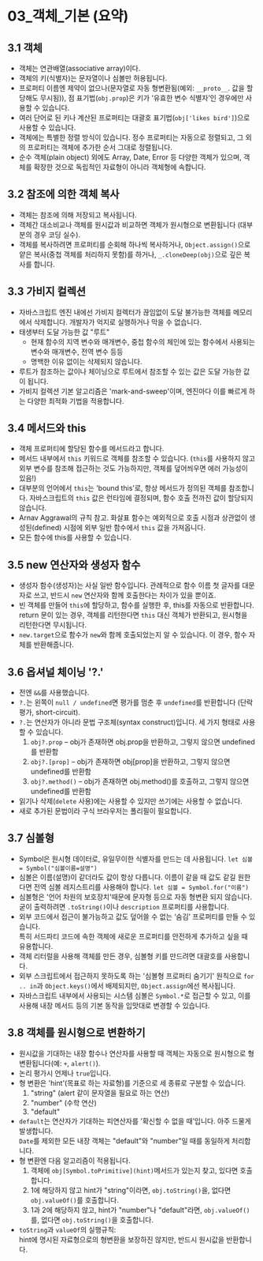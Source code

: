 # 03_객체_기본 (요약)

## 3.1 객체
- 객체는 연관배열(associative array)이다.
- 객체의 키(식별자)는 문자열이나 심볼만 허용됩니다.
- 프로퍼티 이름엔 제약이 없으나(문자열로 자동 형변환됨(예외: `__proto__`. 값을 할당해도 무시됨)), 점 표기법(`obj.prop`)은 키가 '유효한 변수 식별자’인 경우에만 사용할 수 있습니다.
- 여러 단어로 된 키나 계산된 프로퍼티는 대괄호 표기법(`obj['likes bird']`)으로 사용할 수 있습니다.
- 객체에는 특별한 정렬 방식이 있습니다. 정수 프로퍼티는 자동으로 정렬되고, 그 외의 프로퍼티는 객체에 추가한 순서 그대로 정렬됩니다. 
- 순수 객체(plain object) 외에도 Array, Date, Error 등 다양한 객체가 있으며, 객체를 확장한 것으로 독립적인 자료형이 아니라 객체형에 속합니다.


## 3.2 참조에 의한 객체 복사
- 객체는 참조에 의해 저장되고 복사됩니다.
- 객체간 대소비교나 객체를 원시값과 비교하면 객체가 원시형으로 변환됩니다 (대부분의 경우 코딩 실수).
- 객체를 복사하려면 프로퍼티를 순회해 하나씩 복사하거나, `Object.assign()`으로 얕은 복사(중첩 객체를 처리하지 못함)를 하거나, `_.cloneDeep(obj)`으로 깊은 복사를 합니다.


## 3.3 가비지 컬렉션
- 자바스크립트 엔진 내에선 가비지 컬렉터가 끊임없이 도달 불가능한 객체를 메모리에서 삭제합니다. 개발자가 억지로 실행하거나 막을 수 없습니다.
- 태생부터 도달 가능한 값 "루트"
  - 현재 함수의 지역 변수와 매개변수, 중첩 함수의 체인에 있는 함수에서 사용되는 변수와 매개변수, 전역 변수 등등
  - 명백한 이유 없이는 삭제되지 않습니다.
- 루트가 참조하는 값이나 체이닝으로 루트에서 참조할 수 있는 값은 도달 가능한 값이 됩니다.
- 가비지 컬렉션 기본 알고리즘은 'mark-and-sweep'이며, 엔진마다 이를 빠르게 하는 다양한 최적화 기법을 적용합니다.


## 3.4 메서드와 this
- 객체 프로퍼티에 할당된 함수를 메서드라고 합니다.
- 메서드 내부에서 `this` 키워드로 객체를 참조할 수 있습니다. (`this`를 사용하지 않고 외부 변수를 참조해 접근하는 것도 가능하지만, 객체를 덮어씌우면 에러 가능성이 있음!)
- 대부분의 언어에서 `this`는 'bound this'로, 항상 메서드가 정의된 객체를 참조합니다. 자바스크립트의 `this` 값은 런타임에 결정되며, 함수 호출 전까진 값이 할당되지 않습니다.
- Arnav Aggrawal의 규칙 참고. 화살표 함수는 예외적으로 호출 시점과 상관없이 생성된(defined) 시점에 외부 일반 함수에서 `this` 값을 가져옵니다.
- 모든 함수에 this를 사용할 수 있습니다.


## 3.5 new 연산자와 생성자 함수
- 생성자 함수(생성자)는 사실 일반 함수입니다. 관례적으로 함수 이름 첫 글자를 대문자로 쓰고, 반드시 `new` 연산자와 함께 호출한다는 차이가 있을 뿐이죠.
- 빈 객체를 만들어 `this`에 할당하고, 함수를 실행한 후, this를 자동으로 반환합니다.  
  return 문이 있는 경우, 객체를 리턴한다면 `this` 대신 객체가 반환되고, 원시형을 리턴한다면 무시됩니다.
- `new.target`으로 함수가 `new`와 함께 호출되었는지 알 수 있습니다. 이 경우, 함수 자체를 반환해줍니다.


## 3.6 옵셔널 체이닝 '?.'
- 전엔 `&&`를 사용했습니다.
- `?.`는 왼쪽이 `null / undefined`면 평가를 멈춘 후 `undefined`를 반환합니다 (단락 평가, short-circuit).
- `?.`는 연산자가 아니라 문법 구조체(syntax construct)입니다. 세 가지 형태로 사용할 수 있습니다.
  1) `obj?.prop` – obj가 존재하면 obj.prop을 반환하고, 그렇지 않으면 undefined를 반환함  
  2) `obj?.[prop]` – obj가 존재하면 obj[prop]을 반환하고, 그렇지 않으면 undefined를 반환함  
  3) `obj?.method()` – obj가 존재하면 obj.method()를 호출하고, 그렇지 않으면 undefined를 반환함
- 읽기나 삭제(`delete` 사용)에는 사용할 수 있지만 쓰기에는 사용할 수 없습니다.
- 새로 추가된 문법이라 구식 브라우저는 폴리필이 필요합니다.


## 3.7 심볼형
- Symbol은 원시형 데이터로, 유일무이한 식별자를 만드는 데 사용됩니다. `let 심볼 = Symbol("심볼이름=설명")`
- 심볼은 이름(설명)이 같더라도 값이 항상 다릅니다. 이름이 같을 때 값도 같길 원한다면 전역 심볼 레지스트리를 사용해야 합니다. `let 심볼 = Symbol.for("이름")`
- 심볼형은 '언어 차원의 보호장치'때문에 문자형 등으로 자동 형변환 되지 않습니다.   
  굳이 출력하려면 `.toString()`이나 `description` 프로퍼티를 사용합니다.
- 외부 코드에서 접근이 불가능하고 값도 덮어쓸 수 없는 ‘숨김’ 프로퍼티를 만들 수 있습니다.  
  특히 서드파티 코드에 속한 객체에 새로운 프로퍼티를 안전하게 추가하고 싶을 때 유용합니다.
- 객체 리터럴을 사용해 객체를 만든 경우, 심볼형 키를 만드려면 대괄호를 사용합니다.
- 외부 스크립트에서 접근하지 못하도록 하는 '심볼형 프로퍼티 숨기기' 원칙으로 `for .. in`과 `Object.keys()`에서 배제되지만, `Object.assign`에선 복사됩니다.
- 자바스크립트 내부에서 사용되는 시스템 심볼은 `Symbol.*`로 접근할 수 있고, 이를 사용해 내장 메서드 등의 기본 동작을 입맛대로 변경할 수 있습니다.


## 3.8 객체를 원시형으로 변환하기
- 원시값을 기대하는 내장 함수나 연산자를 사용할 때 객체는 자동으로 원시형으로 형 변환됩니다(예: `+`, `alert()`).
- 논리 평가시 언제나 `true`입니다.
- 형 변환은 'hint'(목표로 하는 자료형)를 기준으로 세 종류로 구분할 수 있습니다.
  1) "string" (alert 같이 문자열을 필요로 하는 연산)
  2) "number" (수학 연산)
  3) "default"
- `default`는 연산자가 기대하는 피연산자를 '확신할 수 없을 때’입니다. 아주 드물게 발생합니다.  
  `Date`를 제외한 모든 내장 객체는 "default"와 "number"일 때를 동일하게 처리합니다. 
- 형 변환엔 다음 알고리즘이 적용됩니다.
  1) 객체에 `obj[Symbol.toPrimitive](hint)`메서드가 있는지 찾고, 있다면 호출합니다.
  2) 1에 해당하지 않고 hint가 "string"이라면, `obj.toString()`을, 없다면 `obj.valueOf()`를 호출합니다.
  3) 1과 2에 해당하지 않고, hint가 "number"나 "default"라면, `obj.valueOf()`를, 없다면 `obj.toString()`을 호출합니다.
- `toString`과 `valueOf`의 실행규칙:  
  hint에 명시된 자료형으로의 형변환을 보장하진 않지만, 반드시 원시값을 반환합니다.

